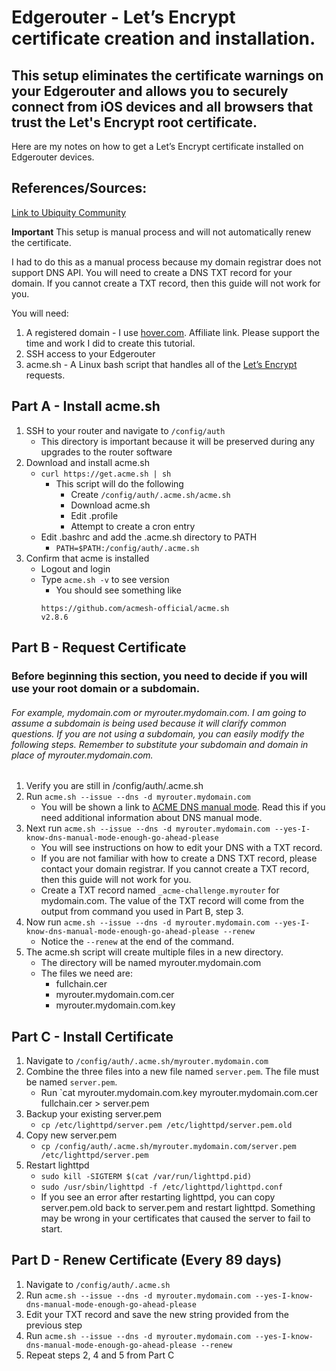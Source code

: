 # Edgerouter - Let’s Encrypt certificate creation and installation.
## This setup eliminates the certificate warnings on your Edgerouter and allows you to securely connect from iOS devices and all browsers that trust the Let's Encrypt root certificate.

Here are my notes on how to get a Let’s Encrypt certificate installed on Edgerouter devices.

## References/Sources:
[Link to Ubiquity Community](https://community.ui.com/questions/How-to-install-a-Trusted-CA-Certificate-to-the-Edgerouter-and-access-the-Edgerouter-with-an-IPad/299f4059-1d0e-4967-b5d1-1f39158d5583)


**Important**
This setup is manual process and will not automatically renew the certificate.

I had to do this as a manual process because my domain registrar does not support DNS API. You will need to create a DNS TXT record for your domain. If you cannot create a TXT record, then this guide will not work for you.

You will need:
1. A registered domain - I use [hover.com](https://hover.evyy.net/c/2340677/660812/2799). Affiliate link. Please support the time and work I did to create this tutorial.
2. SSH access to your Edgerouter
3. acme.sh - A Linux bash script that handles all of the [Let’s Encrypt](https://github.com/acmesh-official/acme.sh) requests.

## Part A - Install acme.sh
1. SSH to your router and navigate to `/config/auth`
   - This directory is important because it will be preserved during any upgrades to the router software
2. Download and install acme.sh
   - `curl https://get.acme.sh | sh`
     - This script will do the following
       - Create `/config/auth/.acme.sh/acme.sh`
       - Download acme.sh 
       - Edit .profile
       - Attempt to create a cron entry
    - Edit .bashrc and add the .acme.sh directory to PATH
      - `PATH=$PATH:/config/auth/.acme.sh`
3. Confirm that acme is installed
   - Logout and login 
   - Type `acme.sh -v` to see version
     - You should see something like 
     ```
     https://github.com/acmesh-official/acme.sh
     v2.8.6
     ```
    
## Part B - Request Certificate
### Before beginning this section, you need to decide if you will use your root domain or a subdomain.
###### For example, mydomain.com or myrouter.mydomain.com. I am going to assume a subdomain is being used because it will clarify common questions. If you are not using a subdomain, you can easily modify the following steps. Remember to substitute your subdomain and domain in place of myrouter.mydomain.com.
1. Verify you are still in /config/auth/.acme.sh
2. Run `acme.sh --issue --dns -d myrouter.mydomain.com`
   - You will be shown a link to [ACME DNS manual mode](https://github.com/acmesh-official/acme.sh/wiki/dns-manual-mode). Read this if you need additional information about DNS manual mode.
3. Next run `acme.sh --issue --dns -d myrouter.mydomain.com --yes-I-know-dns-manual-mode-enough-go-ahead-please`
   - You will see instructions on how to edit your DNS with a TXT record.
   - If you are not familiar with how to create a DNS TXT record, please contact your domain registrar. If you cannot create a TXT record, then this guide will not work for you.
   - Create a TXT record named `_acme-challenge.myrouter` for mydomain.com. The value of the TXT record will come from the output from command you used in Part B, step 3.
4. Now run `acme.sh --issue --dns -d myrouter.mydomain.com --yes-I-know-dns-manual-mode-enough-go-ahead-please --renew`
   - Notice the `--renew` at the end of the command.
5. The acme.sh script will create multiple files in a new directory.
   - The directory will be named myrouter.mydomain.com
   - The files we need are:
     - fullchain.cer
     - myrouter.mydomain.com.cer
     - myrouter.mydomain.com.key
   
## Part C - Install Certificate
1. Navigate to `/config/auth/.acme.sh/myrouter.mydomain.com`
2. Combine the three files into a new file named `server.pem`. The file must be named `server.pem`.
   - Run `cat myrouter.mydomain.com.key myrouter.mydomain.com.cer fullchain.cer > server.pem
3. Backup your existing server.pem
   - `cp /etc/lighttpd/server.pem /etc/lighttpd/server.pem.old`
4. Copy new server.pem
   - `cp /config/auth/.acme.sh/myrouter.mydomain.com/server.pem /etc/lighttpd/server.pem`
5. Restart lighttpd
   - `sudo kill -SIGTERM $(cat /var/run/lighttpd.pid)`
   - `sudo /usr/sbin/lighttpd -f /etc/lighttpd/lighttpd.conf`
   - If you see an error after restarting lighttpd, you can copy server.pem.old back to server.pem and restart lighttpd. Something may be wrong in your certificates that caused the server to fail to start.
   
## Part D - Renew Certificate (Every 89 days)
1. Navigate to `/config/auth/.acme.sh`
2. Run `acme.sh --issue --dns -d myrouter.mydomain.com --yes-I-know-dns-manual-mode-enough-go-ahead-please`
3. Edit your TXT record and save the new string provided from the previous step
4. Run `acme.sh --issue --dns -d myrouter.mydomain.com --yes-I-know-dns-manual-mode-enough-go-ahead-please --renew`
5. Repeat steps 2, 4 and 5 from Part C


